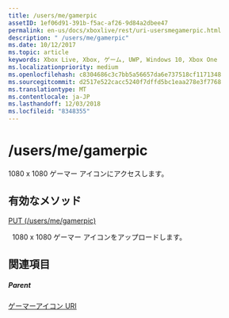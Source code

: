 ```yaml
---
title: /users/me/gamerpic
assetID: 1ef06d91-391b-f5ac-af26-9d84a2dbee47
permalink: en-us/docs/xboxlive/rest/uri-usersmegamerpic.html
description: " /users/me/gamerpic"
ms.date: 10/12/2017
ms.topic: article
keywords: Xbox Live, Xbox, ゲーム, UWP, Windows 10, Xbox One
ms.localizationpriority: medium
ms.openlocfilehash: c8304686c3c7bb5a56657da6e737518cf1171348
ms.sourcegitcommit: d2517e522cacc5240f7dffd5bc1eaa278e3f7768
ms.translationtype: MT
ms.contentlocale: ja-JP
ms.lasthandoff: 12/03/2018
ms.locfileid: "8348355"
---
```

# <a name="usersmegamerpic"></a>/users/me/gamerpic
1080 x 1080 ゲーマー アイコンにアクセスします。  
<a id="ID4EQ"></a>

 
## <a name="valid-methods"></a>有効なメソッド

[PUT (/users/me/gamerpic)](uri-usersmegamerpicput.md)

&nbsp;&nbsp;1080 x 1080 ゲーマー アイコンをアップロードします。
 
<a id="ID4E1"></a>

 
## <a name="see-also"></a>関連項目
 
<a id="ID4E3"></a>

 
##### <a name="parent"></a>Parent 

[ゲーマーアイコン URI](atoc-reference-gamerpic.md)

   